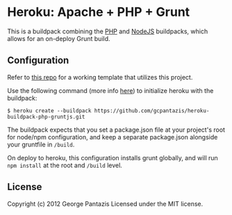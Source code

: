 Heroku: Apache + PHP + Grunt
====================

This is a buildpack combining the [PHP](https://github.com/heroku/heroku-buildpack-php) and [NodeJS](https://github.com/heroku/heroku-buildpack-nodejs) buildpacks, which allows for an on-deploy Grunt build.

Configuration
-------------

Refer to [this repo](https://github.com/gcpantazis/template-heroku-php-gruntjs) for a working template that utilizes this project.

Use the following command (more info [here](https://devcenter.heroku.com/articles/buildpacks#using-a-custom-buildpack)) to initialize heroku with the buildpack:

`$ heroku create --buildpack https://github.com/gcpantazis/heroku-buildpack-php-gruntjs.git`

The buildpack expects that you set a package.json file at your project's root for node/npm configuration, and keep a separate package.json alongside your gruntfile in `/build`.

On deploy to heroku, this configuration installs grunt globally, and will run `npm install` at the root and `/build` level.

License
-------

Copyright (c) 2012 George Pantazis Licensed under the MIT license.
